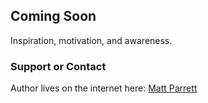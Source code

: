 ## Coming Soon

Inspiration, motivation, and awareness.

### Support or Contact

Author lives on the internet here: [Matt Parrett](https://mattparrett.com/)
